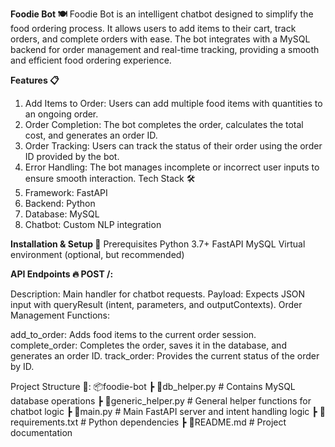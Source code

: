 **Foodie Bot 🍽️**
Foodie Bot is an intelligent chatbot designed to simplify the food ordering process. It allows users to add items to their cart, track orders, and complete orders with ease. The bot integrates with a MySQL backend for order management and real-time tracking, providing a smooth and efficient food ordering experience.

**Features 📋**
1. Add Items to Order: Users can add multiple food items with quantities to an ongoing order.
2. Order Completion: The bot completes the order, calculates the total cost, and generates an order ID.
3. Order Tracking: Users can track the status of their order using the order ID provided by the bot.
4. Error Handling: The bot manages incomplete or incorrect user inputs to ensure smooth interaction.
Tech Stack 🛠️
1. Framework: FastAPI
2. Backend: Python
3. Database: MySQL
4. Chatbot: Custom NLP integration



**Installation & Setup 🚀**
Prerequisites
Python 3.7+
FastAPI
MySQL
Virtual environment (optional, but recommended)

**API Endpoints 🔥
POST /:**

Description: Main handler for chatbot requests.
Payload: Expects JSON input with queryResult (intent, parameters, and outputContexts).
Order Management Functions:

add_to_order: Adds food items to the current order session.
complete_order: Completes the order, saves it in the database, and generates an order ID.
track_order: Provides the current status of the order by ID.

Project Structure 📂:
📦foodie-bot
 ┣ 📂db_helper.py              # Contains MySQL database operations
 ┣ 📂generic_helper.py         # General helper functions for chatbot logic
 ┣ 📂main.py                   # Main FastAPI server and intent handling logic
 ┣ 📜requirements.txt          # Python dependencies
 ┣ 📜README.md                 # Project documentation
